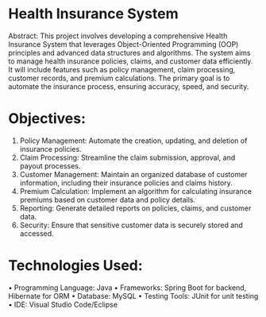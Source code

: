 # Health Insurance System
Abstract: This project involves developing a comprehensive Health Insurance System that leverages Object-Oriented Programming (OOP) principles and advanced data structures and algorithms. The system aims to manage health insurance policies, claims, and customer data efficiently. It will include features such as policy management, claim processing, customer records, and premium calculations. The primary goal is to automate the insurance process, ensuring accuracy, speed, and security.
# Objectives:
1.	Policy Management: Automate the creation, updating, and deletion of insurance policies.
2.	Claim Processing: Streamline the claim submission, approval, and payout processes.
3.	Customer Management: Maintain an organized database of customer information, including their insurance policies and claims history.
4.	Premium Calculation: Implement an algorithm for calculating insurance premiums based on customer data and policy details.
5.	Reporting: Generate detailed reports on policies, claims, and customer data.
6.	Security: Ensure that sensitive customer data is securely stored and accessed.
# Technologies Used:
•	Programming Language: Java
•	Frameworks: Spring Boot for backend, Hibernate for ORM
•	Database: MySQL
•	Testing Tools: JUnit for unit testing
•	IDE: Visual Studio Code/Eclipse

